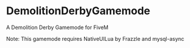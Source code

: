 # DemolitionDerbyGamemode
A Demolition Derby Gamemode for FiveM

Note: This gamemode requires NativeUILua by Frazzle and mysql-async
